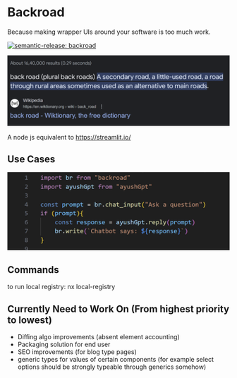 # Backroad 

Because making wrapper UIs around your software is too much work.

[![semantic-release: backroad](https://img.shields.io/badge/semantic--release-backroad-06A261?logo=semantic-release)](https://github.com/semantic-release/semantic-release)


<img src="./docs/assets/backroad.png"/>

A node js equivalent to https://streamlit.io/

## Use Cases

<img src="./docs/assets/use-cases/chat-prompt.png"/>


## Commands 

to run local registry: nx local-registry

## Currently Need to Work On (From highest priority to lowest)

* Diffing algo improvements (absent element accounting)
* Packaging solution for end user
* SEO improvements (for blog type pages)
* generic types for values of certain components (for example select options should be strongly typeable through generics somehow)